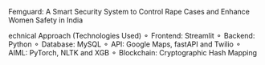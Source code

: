 Femguard: A Smart Security System to Control
Rape Cases and Enhance Women Safety in India


echnical Approach (Technologies Used)
⚬ Frontend: Streamlit
⚬ Backend: Python
⚬ Database: MySQL
⚬ API: Google Maps, fastAPI and Twilio
⚬ AIML: PyTorch, NLTK and XGB
⚬ Blockchain: Cryptographic Hash Mapping
